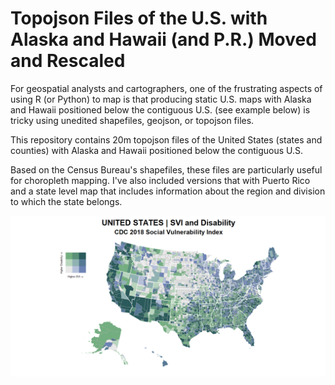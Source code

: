 # Topojson Files of the U.S. with Alaska and Hawaii (and P.R.) Moved and Rescaled

For geospatial analysts and cartographers, one of the frustrating aspects of using R (or Python) to map is that producing static U.S. maps with Alaska and Hawaii positioned below the contiguous U.S. (see example below) is tricky using unedited shapefiles, geojson, or topojson files. 

This repository contains 20m topojson files of the United States (states and counties) with Alaska and Hawaii positioned below the contiguous U.S. 

Based on the Census Bureau's shapefiles, these files are particularly useful for choropleth mapping. I've also included versions that with Puerto Rico and a state level map that includes information about the region and division to which the state belongs. 

![Map](Example_SVI_Disability_Bivariate.png)
